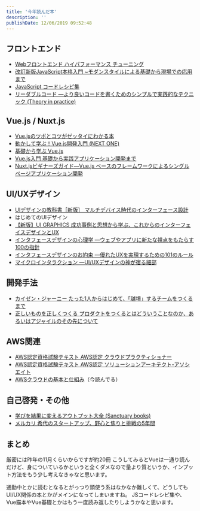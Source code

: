 ```yaml
---
title: '今年読んだ本'
description: ''
publishDate: 12/06/2019 09:52:48
---
```


<h2>フロントエンド</h2>

<ul>
<li><a href="https://www.amazon.co.jp/exec/obidos/ASIN/4774189677/hatena-blog-22/">Webフロントエンド ハイパフォーマンス チューニング</a></li>
<li><a href="https://www.amazon.co.jp/exec/obidos/ASIN/477418411X/hatena-blog-22/">改訂新版JavaScript本格入門 ~モダンスタイルによる基礎から現場での応用まで</a></li>
<li><a href="https://www.amazon.co.jp/exec/obidos/ASIN/4297103680/hatena-blog-22/">JavaScript コードレシピ集</a></li>
<li><a href="https://www.amazon.co.jp/exec/obidos/ASIN/4873115655/hatena-blog-22/">リーダブルコード ―より良いコードを書くためのシンプルで実践的なテクニック (Theory in practice)</a></li>
</ul>

<h2>Vue.js / Nuxt.js</h2>

<ul>
<li><a href="https://www.amazon.co.jp/exec/obidos/ASIN/4798056499/hatena-blog-22/">Vue.jsのツボとコツがゼッタイにわかる本</a></li>
<li><a href="https://www.amazon.co.jp/exec/obidos/ASIN/4798158925/hatena-blog-22/">動かして学ぶ！Vue.js開発入門 (NEXT ONE)</a></li>
<li><a href="https://www.amazon.co.jp/exec/obidos/ASIN/4863542453/hatena-blog-22/">基礎から学ぶ Vue.js</a></li>
<li><a href="https://www.amazon.co.jp/exec/obidos/ASIN/4297100916/hatena-blog-22/">Vue.js入門 基礎から実践アプリケーション開発まで</a></li>
<li><a href="https://www.amazon.co.jp/exec/obidos/ASIN/4863542569/hatena-blog-22/">Nuxt.jsビギナーズガイド―Vue.js ベースのフレームワークによるシングルページアプリケーション開発</a></li>
</ul>

<h2>UI/UXデザイン</h2>

<ul>
<li><a href="https://www.amazon.co.jp/exec/obidos/ASIN/4798155454/hatena-blog-22/">UIデザインの教科書［新版］ マルチデバイス時代のインターフェース設計</a></li>
<li>はじめてのUIデザイン</li>
<li><a href="https://www.amazon.co.jp/exec/obidos/ASIN/4802511051/hatena-blog-22/">【新版】UI GRAPHICS 成功事例と思想から学ぶ、これからのインターフェイスデザインとUX</a></li>
<li><a href="https://www.amazon.co.jp/exec/obidos/ASIN/4873115574/hatena-blog-22/">インタフェースデザインの心理学 ―ウェブやアプリに新たな視点をもたらす100の指針</a></li>
<li><a href="https://www.amazon.co.jp/exec/obidos/ASIN/4873118948/hatena-blog-22/">インタフェースデザインのお約束 ―優れたUXを実現するための101のルール</a></li>
<li><a href="https://www.amazon.co.jp/exec/obidos/ASIN/4873116597/hatena-blog-22/">マイクロインタラクション ―UI/UXデザインの神が宿る細部</a></li>
</ul>

<h2>開発手法</h2>

<ul>
<li><a href="https://www.amazon.co.jp/exec/obidos/ASIN/4798153346/hatena-blog-22/">カイゼン・ジャーニー たった1人からはじめて、「越境」するチームをつくるまで</a></li>
<li><a href="https://www.amazon.co.jp/exec/obidos/ASIN/4802511191/hatena-blog-22/">正しいものを正しくつくる プロダクトをつくるとはどういうことなのか、あるいはアジャイルのその先について</a></li>
</ul>

<h2>AWS関連</h2>

<ul>
<li><a href="https://www.amazon.co.jp/exec/obidos/ASIN/4797397403/hatena-blog-22/">AWS認定資格試験テキスト AWS認定 クラウドプラクティショナー</a></li>
<li><a href="https://www.amazon.co.jp/exec/obidos/ASIN/479739739X/hatena-blog-22/">AWS認定資格試験テキスト AWS認定 ソリューションアーキテクト-アソシエイト</a></li>
<li><a href="https://www.amazon.co.jp/exec/obidos/ASIN/B07Q8QL2HM/hatena-blog-22/">AWSクラウドの基本と仕組み</a>（今読んでる）</li>
</ul>

<h2>自己啓発・その他</h2>

<ul>
<li><a href="https://www.amazon.co.jp/exec/obidos/ASIN/4801400558/hatena-blog-22/">学びを結果に変えるアウトプット大全 (Sanctuary books)</a></li>
<li><a href="https://www.amazon.co.jp/exec/obidos/ASIN/4822289508/hatena-blog-22/">メルカリ  希代のスタートアップ、野心と焦りと挑戦の5年間</a></li>
</ul>

<h2>まとめ</h2>

<p>厳密には昨年の11月くらいからですが約20冊
こうしてみるとVueは一通り読んだけど、身についているかというと全くダメなので量より質というか、インプット方法をもう少し考えなきゃなと思います。</p>

<p>通勤中とかに読むとなるとがっつり頭使う系はなかなか難しくて、どうしてもUI/UX関係の本とかがメインになってしまいますね。
JSコードレシピ集や、Vue猫本やVue基礎とかはもう一度読み返したりしようかなと思います。</p>
